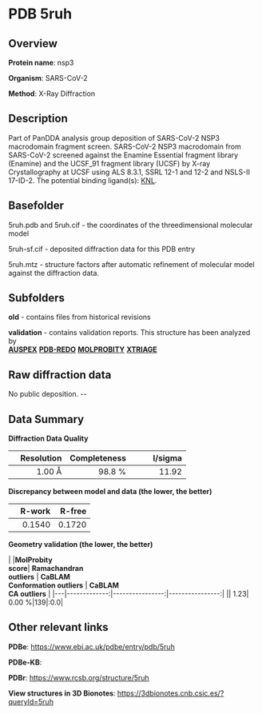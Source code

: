 # PDB 5ruh

## Overview

**Protein name**: nsp3

**Organism**: SARS-CoV-2

**Method**: X-Ray Diffraction

## Description

Part of PanDDA analysis group deposition of SARS-CoV-2 NSP3 macrodomain fragment screen. SARS-CoV-2 NSP3 macrodomain from SARS-CoV-2 screened against the Enamine Essential fragment library (Enamine) and the UCSF_91 fragment library (UCSF) by X-ray Crystallography at UCSF using ALS 8.3.1, SSRL 12-1 and 12-2 and NSLS-II 17-ID-2. The potential binding ligand(s): [KNL](https://www.rcsb.org/ligand/KNL).

## Basefolder

5ruh.pdb and 5ruh.cif - the coordinates of the threedimensional molecular model

5ruh-sf.cif - deposited diffraction data for this PDB entry

5ruh.mtz - structure factors after automatic refinement of molecular model against the diffraction data.

## Subfolders



**old** - contains files from historical revisions

**validation** - contains validation reports. This structure has been analyzed by <br>[**AUSPEX**](https://github.com/thorn-lab/coronavirus_structural_task_force/tree/master/pdb/nsp3/SARS-CoV-2/5ruh/validation/auspex) [**PDB-REDO**](https://github.com/thorn-lab/coronavirus_structural_task_force/tree/master/pdb/nsp3/SARS-CoV-2/5ruh/validation/pdb-redo) [**MOLPROBITY**](https://github.com/thorn-lab/coronavirus_structural_task_force/tree/master/pdb/nsp3/SARS-CoV-2/5ruh/validation/molprobity) [**XTRIAGE**](https://github.com/thorn-lab/coronavirus_structural_task_force/blob/master/pdb/nsp3/SARS-CoV-2/5ruh/validation/Xtriage_output.log)   



## Raw diffraction data

No public deposition. --<br> 

## Data Summary
**Diffraction Data Quality**

|   | Resolution | Completeness| I/sigma |
|---|-------------:|----------------:|--------------:|
|   |1.00 Å|98.8  %|<img width=50/>11.92|

**Discrepancy between model and data (the lower, the better)**

|   | **R-work**| **R-free**   
|---|-------------:|----------------:|           
||  0.1540|  0.1720|

**Geometry validation (the lower, the better)**

|   |**MolProbity<br>score**| **Ramachandran<br>outliers** | **CaBLAM<br>Conformation outliers** | **CaBLAM<br>CA outliers** |
|---|-------------:|----------------:|----------------:|
||  1.23|  0.00 %|139|:0.0|

 

 



## Other relevant links 
**PDBe**:  https://www.ebi.ac.uk/pdbe/entry/pdb/5ruh

**PDBe-KB**:  
 
**PDBr**: https://www.rcsb.org/structure/5ruh 

**View structures in 3D Bionotes**: https://3dbionotes.cnb.csic.es/?queryId=5ruh

